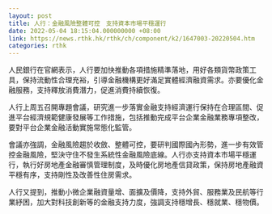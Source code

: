 ```yaml
---
layout: post
title: 人行：金融風險整體可控　支持資本市場平穩運行
date: 2022-05-04 18:15:04.000000000 +08:00
link: https://news.rthk.hk/rthk/ch/component/k2/1647003-20220504.htm
categories: rthk
---
```


人民銀行在官網表示，人行要加快推動各項措施精準落地，用好各類貨幣政策工具，保持流動性合理充裕，引導金融機構更好滿足實體經濟融資需求。亦要優化金融服務，支持釋放消費潛力，促進消費持續恢復。

人行上周五召開專題會議，研究進一步落實金融支持經濟運行保持在合理區間、促進平台經濟規範健康發展等工作措施，包括推動完成平台企業金融業務專項整改，要對平台企業金融活動實施常態化監管。

會議亦強調，金融風險趨於收斂、整體可控，要研判國際國內形勢，進一步有效管控金融風險，堅決守住不發生系統性金融風險底線。人行亦支持資本市場平穩運行，執行好房地產金融審慎管理制度，及時優化房地產信貸政策，保持房地產融資平穩有序，支持剛性及改善性住房需求。

人行又提到，推動小微企業融資量增、面擴及價降，支持外貿、服務業及民航等行業紓困，加大對科技創新等的金融支持力度，強調支持穩增長、穩就業、穩物價。
